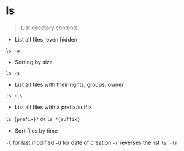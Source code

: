 # ls

> List directory contents

- List all files, even hidden

`ls -a`

- Sorting by size

`ls -s`

- List all files with their rights, groups, owner

`ls -ls`

- List all files with a prefix/suffix

`ls {prefix}*` or `ls *{suffix}`

- Sort files by time

`-t` for last modified 
`-U` for date of creation
`-r` reverses the list
`ls -tr`
